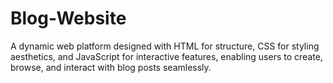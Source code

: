 # Blog-Website
A dynamic web platform designed with HTML for structure, CSS for styling aesthetics, and JavaScript for interactive features, enabling users to create, browse, and interact with blog posts seamlessly.
